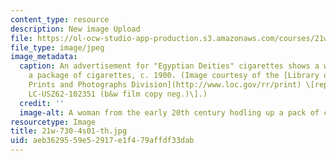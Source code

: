 ```yaml
---
content_type: resource
description: New image Upload
file: https://ol-ocw-studio-app-production.s3.amazonaws.com/courses/21w-730-4-expository-writing-analyzing-mass-media-spring-2001/aeb3629559e52917e1f479affdf33dab_21w-730-4s01-th.jpg
file_type: image/jpeg
image_metadata:
  caption: An advertisement for "Egyptian Deities" cigarettes shows a woman holding
    a package of cigarettes, c. 1900. (Image courtesy of the [Library of Congress,
    Prints and Photographs Division](http://www.loc.gov/rr/print) \[reproduction number,
    LC-USZ62-102351 (b&w film copy neg.)\].)
  credit: ''
  image-alt: A woman from the early 20th century hodling up a pack of cigarettes
resourcetype: Image
title: 21w-730-4s01-th.jpg
uid: aeb36295-59e5-2917-e1f4-79affdf33dab
---
```

